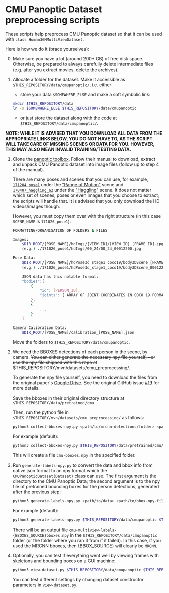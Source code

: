 CMU Panoptic Dataset preprocessing scripts
=======

These scripts help preprocess CMU Panoptic dataset so that it can be used with `class Human36MMultiViewDataset`.

Here is how we do it (brace yourselves):

0. Make sure you have a lot (around 200+ GB) of free disk space. Otherwise, be prepared to always carefully delete intermediate files (e.g. after you extract movies, delete the archives).

1. Allocate a folder for the dataset. Make it accessible as `$THIS_REPOSITORY/data/cmupanoptic/`, i.e. either

    * store your data `$SOMEWHERE_ELSE` and make a soft symbolic link:

    ```bash
    mkdir $THIS_REPOSITORY/data
    ln -s $SOMEWHERE_ELSE $THIS_REPOSITORY/data/cmupanoptic
    ```

    * or just store the dataset along with the code at `$THIS_REPOSITORY/data/cmupanoptic/`.

__NOTE: WHILE IT IS ADVISED THAT YOU DOWNLOAD ALL DATA FROM THE APPROPRIATE LINKS BELOW, YOU DO NOT HAVE TO, AS THE SCRIPT WILL TAKE CARE OF MISSING SCENES OR DATA FOR YOU. HOWEVER, THIS MAY ALSO MEAN INVALID TRAINING/TESTING DATA.__

1. Clone the [panoptic toolbox](https://github.com/CMU-Perceptual-Computing-Lab/panoptic-toolbox). Follow their manual to download, extract and unpack CMU Panoptic dataset into image files (follow up to step 4 of the manual).

    There are many poses and scenes that you can use, for example, [`171204_pose1`](http://domedb.perception.cs.cmu.edu/171204_pose1.html) under the ["Range of Motion"](http://domedb.perception.cs.cmu.edu/range_of_motion.html) scene and [`170407_haggling_a2`](http://domedb.perception.cs.cmu.edu/170407_haggling_a2.html) under the ["Haggling"](http://domedb.perception.cs.cmu.edu/haggling.html) scene. It does not matter which set of scenes, poses or even images that you choose to extract; the scripts will handle that. It is advised that you only download the HD videos/images though.

    However, you must copy them over with the right structure (in this case `SCENE_NAME` is `171026_pose1`):

    ```bash
    FORMATTING/ORGANISATION OF FOLDERS & FILES

    Images:
        $DIR_ROOT/[POSE_NAME]/hdImgs/[VIEW_ID]/[VIEW_ID]_[FRAME_ID].jpg
        (e.g.) ./171026_pose1/hdImgs/00_24/00_24_00012200.jpg

    Pose Data:
        $DIR_ROOT/[POSE_NAME]/hdPose3d_stage1_coco19/body3DScene_[FRAME_ID].jpg
        (e.g.) ./171026_pose1/hdPose3d_stage1_coco19/body3DScene_00012200.json

        JSON data has this notable format:
        "bodies":[
            {
                "id": [PERSON_ID],
                "joints": [ ARRAY OF JOINT COORDINATES IN COCO 19 FORMAT]
            },
            {
                ...
            }
        ]

    Camera Calibration Data:
        $DIR_ROOT/[POSE_NAME]/calibration_[POSE_NAME].json
    ```

    Move the folders to `$THIS_REPOSITORY/data/cmupanoptic`.

2. We need the BBOXES detections of each person in the scene, by camera. ~~You can either generate the necessary npy file yourself, ~or use the npy file shipped with this repo at $THIS_REPOSITORY/mvn/datasets/cmu_preprocessing/~~.

    To generate the npy file yourself, you need to download the files from the original paper's [Google Drive](https://drive.google.com/drive/folders/1Nf2XPjHR4rw7-nESrrcoI8rMmdJmuxqX). See the original GitHub issue [#19](https://github.com/karfly/learnable-triangulation-pytorch/issues/19#issuecomment-545993330) for more details.

    Save the bboxes in their original directory structure at `$THIS_REPOSITORY/data/pretrained/cmu`

    Then, run the python file in `$THIS_REPOSITORY/mvn/datasets/cmu_preprocessing/` as follows:

    ```bash
    python3 collect-bboxes-npy.py <path/to/mrcnn-detections/folder> <path/to/output/file> <1-for-debug(optional)>
    ```

    For example (default):

    ```bash
    python3 collect-bboxes-npy.py $THIS_REPOSITORY/data/pretrained/cmu/mrcnn-detections $THIS_REPOSITORY/data/pretrained/cmu
    ```

    This will create a file `cmu-bboxes.npy` in the specified folder.

3. Run `generate-labels-npy.py` to convert the data and bbox info from native json format to an npy format which the `CMUPanopticDataset(Dataset)` class can use. The first argument is the directory to the CMU Panoptic Data; the second argument is to the npy file of pretrained bounding boxes for the person detections, generated after the previous step:

    ```bash
    python3 generate-labels-npy.py <path/to/data> <path/to/bbox-npy-file>  <1-for-debug(optional)>
    ```

    For example (default):

    ```bash
    python3 generate-labels-npy.py $THIS_REPOSITORY/data/cmupanoptic $THIS_REPOSITORY/data/pretrained/cmu/cmu-bboxes.npy 4
    ```

    There will be an output file `cmu-multiview-labels-{BBOXES_SOURCE}bboxes.npy` in the `$THIS_REPOSITORY/data/cmupanoptic` folder (or the folder where you ran it from if it failed). In this case, if you used the MRCNN bboxes, then {BBOX_SOURCE} will clearly be `MRCNN`.

4. Optionally, you can test if everything went well by viewing frames with skeletons and bounding boxes on a GUI machine:

    ```bash
    python3 view-dataset.py $THIS_REPOSITORY/data/cmupanoptic $THIS_REPOSITORY/data/cmupanoptic/extra/cmu-multiview-labels-{BBOXES_SOURCE}.npy [<start-sample-number> [<samples-per-step>]]`
    ```

    You can test different settings by changing dataset constructor parameters in `view-dataset.py`.

